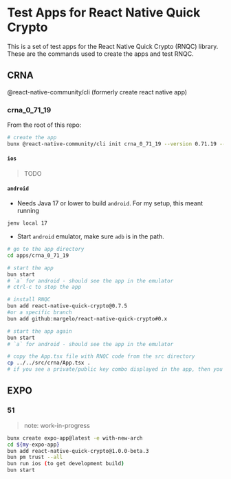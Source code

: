 # Test Apps for React Native Quick Crypto
This is a set of test apps for the React Native Quick Crypto (RNQC) library.  These are the commands used to create the apps and test RNQC.

## CRNA
@react-native-community/cli (formerly create react native app)

### crna_0_71_19

From the root of this repo:
```bash
# create the app
bunx @react-native-community/cli init crna_0_71_19 --version 0.71.19 --install-pods true --skip-git-init true --directory apps/crna_0_71_19
```

#### `ios`

> TODO

#### `android`
* Needs Java 17 or lower to build `android`.  For my setup, this meant running
```bash
jenv local 17
```

* Start `android` emulator, make sure `adb` is in the path.

```bash
# go to the app directory
cd apps/crna_0_71_19

# start the app
bun start
# `a` for android - should see the app in the emulator
# ctrl-c to stop the app

# install RNQC
bun add react-native-quick-crypto@0.7.5
#or a specific branch
bun add github:margelo/react-native-quick-crypto#0.x

# start the app again
bun start
# `a` for android - should see the app in the emulator

# copy the App.tsx file with RNQC code from the src directory
cp ../../src/crna/App.tsx .
# if you see a private/public key combo displayed in the app, then you are good to go 💪 🚀
```


## EXPO

### 51

> note: work-in-progress
```bash
bunx create expo-app@latest -e with-new-arch
cd ${my-expo-app}
bun add react-native-quick-crypto@1.0.0-beta.3
bun pm trust --all
bun run ios (to get development build)
bun start
```
